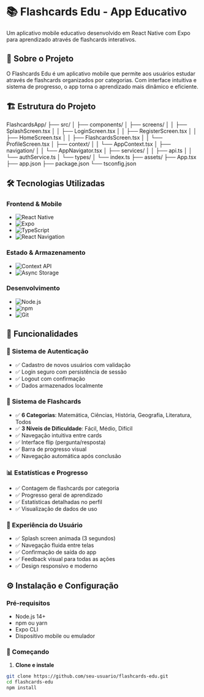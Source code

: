 ﻿# 📚 Flashcards Edu - App Educativo

Um aplicativo mobile educativo desenvolvido em React Native com Expo para aprendizado através de flashcards interativos.

## 📱 Sobre o Projeto

O Flashcards Edu é um aplicativo mobile que permite aos usuários estudar através de flashcards organizados por categorias. Com interface intuitiva e sistema de progresso, o app torna o aprendizado mais dinâmico e eficiente.



## 🏗️ Estrutura do Projeto

FlashcardsApp/
├── src/
│ ├── components/
│ ├── screens/
│ │ ├── SplashScreen.tsx
│ │ ├── LoginScreen.tsx
│ │ ├── RegisterScreen.tsx
│ │ ├── HomeScreen.tsx
│ │ ├── FlashcardsScreen.tsx
│ │ └── ProfileScreen.tsx
│ ├── context/
│ │ └── AppContext.tsx
│ ├── navigation/
│ │ └── AppNavigator.tsx
│ ├── services/
│ │ ├── api.ts
│ │ └── authService.ts
│ └── types/
│ └── index.ts
├── assets/
├── App.tsx
├── app.json
├── package.json
└── tsconfig.json

## 🛠️ Tecnologias Utilizadas

### **Frontend & Mobile**

- ![React Native](https://img.shields.io/badge/React_Native-20232A?style=for-the-badge&logo=react&logoColor=61DAFB)
- ![Expo](https://img.shields.io/badge/Expo-000020?style=for-the-badge&logo=expo&logoColor=white)
- ![TypeScript](https://img.shields.io/badge/TypeScript-007ACC?style=for-the-badge&logo=typescript&logoColor=white)
- ![React Navigation](https://img.shields.io/badge/React_Navigation-6B52AE?style=for-the-badge)

### **Estado & Armazenamento**

- ![Context API](https://img.shields.io/badge/Context_API-61DAFB?style=for-the-badge&logo=react&logoColor=white)
- ![Async Storage](https://img.shields.io/badge/Async_Storage-000000?style=for-the-badge)

### **Desenvolvimento**

- ![Node.js](https://img.shields.io/badge/Node.js-339933?style=for-the-badge&logo=nodedotjs&logoColor=white)
- ![npm](https://img.shields.io/badge/npm-CB3837?style=for-the-badge&logo=npm&logoColor=white)
- ![Git](https://img.shields.io/badge/Git-F05032?style=for-the-badge&logo=git&logoColor=white)

## 🚀 Funcionalidades

### **🔐 Sistema de Autenticação**

- ✅ Cadastro de novos usuários com validação
- ✅ Login seguro com persistência de sessão
- ✅ Logout com confirmação
- ✅ Dados armazenados localmente

### **🎴 Sistema de Flashcards**

- ✅ **6 Categorias**: Matemática, Ciências, História, Geografia, Literatura, Todos
- ✅ **3 Níveis de Dificuldade**: Fácil, Médio, Difícil
- ✅ Navegação intuitiva entre cards
- ✅ Interface flip (pergunta/resposta)
- ✅ Barra de progresso visual
- ✅ Navegação automática após conclusão

### **📊 Estatísticas e Progresso**

- ✅ Contagem de flashcards por categoria
- ✅ Progresso geral de aprendizado
- ✅ Estatísticas detalhadas no perfil
- ✅ Visualização de dados de uso

### **🎨 Experiência do Usuário**

- ✅ Splash screen animada (3 segundos)
- ✅ Navegação fluida entre telas
- ✅ Confirmação de saída do app
- ✅ Feedback visual para todas as ações
- ✅ Design responsivo e moderno

## ⚙️ Instalação e Configuração

### **Pré-requisitos**

- Node.js 14+
- npm ou yarn
- Expo CLI
- Dispositivo mobile ou emulador

### **🚀 Começando**

1. **Clone e instale**

```bash
git clone https://github.com/seu-usuario/flashcards-edu.git
cd flashcards-edu
npm install
```

